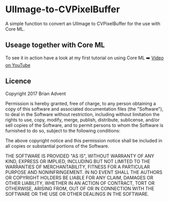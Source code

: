 # UIImage-to-CVPixelBuffer
A simple function to convert an UIImage to CVPixelBuffer for the use with Core ML. 

## Useage together with Core ML
To see it in action have a look at my first tutorial on using Core ML
➡️ [Video on YouTube](https://youtu.be/NNKPbdT9gXU)

## Licence

Copyright 2017 Brian Advent

Permission is hereby granted, free of charge, to any person obtaining a copy of this software and associated documentation files (the "Software"), to deal in the Software without restriction, including without limitation the rights to use, copy, modify, merge, publish, distribute, sublicense, and/or sell copies of the Software, and to permit persons to whom the Software is furnished to do so, subject to the following conditions:

The above copyright notice and this permission notice shall be included in all copies or substantial portions of the Software.

THE SOFTWARE IS PROVIDED "AS IS", WITHOUT WARRANTY OF ANY KIND, EXPRESS OR IMPLIED, INCLUDING BUT NOT LIMITED TO THE WARRANTIES OF MERCHANTABILITY, FITNESS FOR A PARTICULAR PURPOSE AND NONINFRINGEMENT. IN NO EVENT SHALL THE AUTHORS OR COPYRIGHT HOLDERS BE LIABLE FOR ANY CLAIM, DAMAGES OR OTHER LIABILITY, WHETHER IN AN ACTION OF CONTRACT, TORT OR OTHERWISE, ARISING FROM, OUT OF OR IN CONNECTION WITH THE SOFTWARE OR THE USE OR OTHER DEALINGS IN THE SOFTWARE.
